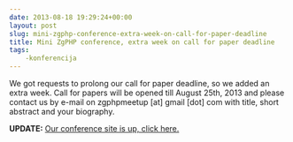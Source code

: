 ```yaml
---
date: 2013-08-18 19:29:24+00:00
layout: post
slug: mini-zgphp-conference-extra-week-on-call-for-paper-deadline
title: Mini ZgPHP conference, extra week on call for paper deadline
tags:
    -konferencija
---
```


We got requests to prolong our call for paper deadline, so we added an extra
week. Call for papers will be opened till August 25th, 2013 and please contact
us by e-mail on zgphpmeetup [at] gmail [dot] com with title, short abstract and
your biography.

**UPDATE:** [Our conference site is up, click here.](http://2013.zgphp.org/)
